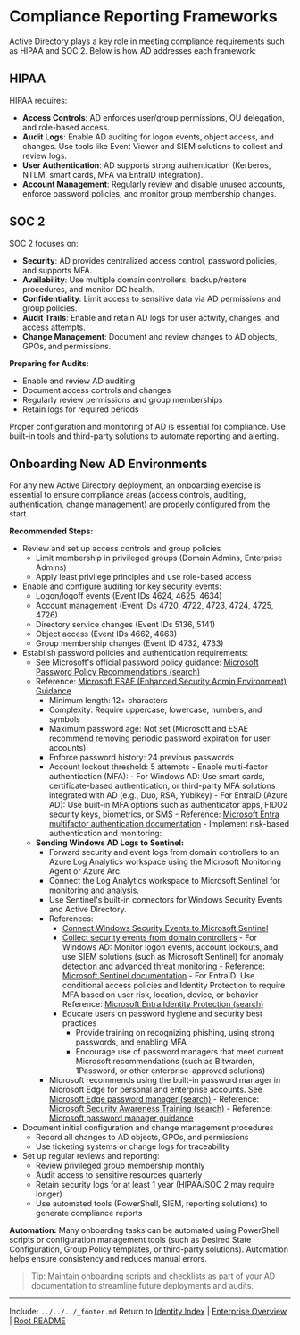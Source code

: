 ﻿---
Last Reviewed: 2025-09-04
Tags: 
---

# Compliance Reporting Frameworks


Active Directory plays a key role in meeting compliance requirements such as HIPAA and SOC 2. Below is how AD addresses each framework:

## HIPAA
HIPAA requires:
- **Access Controls**: AD enforces user/group permissions, OU delegation, and role-based access.
- **Audit Logs**: Enable AD auditing for logon events, object access, and changes. Use tools like Event Viewer and SIEM solutions to collect and review logs.
- **User Authentication**: AD supports strong authentication (Kerberos, NTLM, smart cards, MFA via EntraID integration).
- **Account Management**: Regularly review and disable unused accounts, enforce password policies, and monitor group membership changes.

## SOC 2
SOC 2 focuses on:
- **Security**: AD provides centralized access control, password policies, and supports MFA.
- **Availability**: Use multiple domain controllers, backup/restore procedures, and monitor DC health.
- **Confidentiality**: Limit access to sensitive data via AD permissions and group policies.
- **Audit Trails**: Enable and retain AD logs for user activity, changes, and access attempts.
- **Change Management**: Document and review changes to AD objects, GPOs, and permissions.

**Preparing for Audits:**
- Enable and review AD auditing
- Document access controls and changes
- Regularly review permissions and group memberships
- Retain logs for required periods

Proper configuration and monitoring of AD is essential for compliance. Use built-in tools and third-party solutions to automate reporting and alerting.

## Onboarding New AD Environments

For any new Active Directory deployment, an onboarding exercise is essential to ensure compliance areas (access controls, auditing, authentication, change management) are properly configured from the start.

**Recommended Steps:**
- Review and set up access controls and group policies
	- Limit membership in privileged groups (Domain Admins, Enterprise Admins)
	- Apply least privilege principles and use role-based access
- Enable and configure auditing for key security events:
	- Logon/logoff events (Event IDs 4624, 4625, 4634)
	- Account management (Event IDs 4720, 4722, 4723, 4724, 4725, 4726)
	- Directory service changes (Event IDs 5136, 5141)
	- Object access (Event IDs 4662, 4663)
	- Group membership changes (Event ID 4732, 4733)
- Establish password policies and authentication requirements:
	- See Microsoft's official password policy guidance: [Microsoft Password Policy Recommendations (search)](https://learn.microsoft.com/en-us/search/?q=password%20policy%20recommendations)
	- Reference: [Microsoft ESAE (Enhanced Security Admin Environment) Guidance](https://learn.microsoft.com/en-us/windows-server/identity/securing-privileged-access/securing-privileged-access-reference-material)
		- Minimum length: 12+ characters
		- Complexity: Require uppercase, lowercase, numbers, and symbols
		- Maximum password age: Not set (Microsoft and ESAE recommend removing periodic password expiration for user accounts)
		- Enforce password history: 24 previous passwords
		- Account lockout threshold: 5 attempts
				- Enable multi-factor authentication (MFA):
					- For Windows AD: Use smart cards, certificate-based authentication, or third-party MFA solutions integrated with AD (e.g., Duo, RSA, Yubikey)
					- For EntraID (Azure AD): Use built-in MFA options such as authenticator apps, FIDO2 security keys, biometrics, or SMS
					- Reference: [Microsoft Entra multifactor authentication documentation](https://learn.microsoft.com/en-us/entra/identity/authentication/concept-mfa-howitworks)
				- Implement risk-based authentication and monitoring:
	- **Sending Windows AD Logs to Sentinel:**
		- Forward security and event logs from domain controllers to an Azure Log Analytics workspace using the Microsoft Monitoring Agent or Azure Arc.
		- Connect the Log Analytics workspace to Microsoft Sentinel for monitoring and analysis.
		- Use Sentinel's built-in connectors for Windows Security Events and Active Directory.
		- References:
			- [Connect Windows Security Events to Microsoft Sentinel](https://learn.microsoft.com/en-us/azure/sentinel/connect-windows-security-events)
			- [Collect security events from domain controllers](https://learn.microsoft.com/en-us/azure/sentinel/connect-windows-security-events#collect-security-events-from-domain-controllers)
					- For Windows AD: Monitor logon events, account lockouts, and use SIEM solutions (such as Microsoft Sentinel) for anomaly detection and advanced threat monitoring
					- Reference: [Microsoft Sentinel documentation](https://learn.microsoft.com/en-us/azure/sentinel/)
					- For EntraID: Use conditional access policies and Identity Protection to require MFA based on user risk, location, device, or behavior
					- Reference: [Microsoft Entra Identity Protection (search)](https://learn.microsoft.com/en-us/search/?q=Entra%20Identity%20Protection)
			- Educate users on password hygiene and security best practices
				- Provide training on recognizing phishing, using strong passwords, and enabling MFA
				- Encourage use of password managers that meet current Microsoft recommendations (such as Bitwarden, 1Password, or other enterprise-approved solutions)
		- Microsoft recommends using the built-in password manager in Microsoft Edge for personal and enterprise accounts. See [Microsoft Edge password manager (search)](https://learn.microsoft.com/search?search=Microsoft%20Edge%20password%20manager)
				- Reference: [Microsoft Security Awareness Training (search)](https://learn.microsoft.com/en-us/search/?q=security%20awareness%20training)
				- Reference: [Microsoft password manager guidance](https://learn.microsoft.com/en-us/search/?q=password%20managers)
- Document initial configuration and change management procedures
	- Record all changes to AD objects, GPOs, and permissions
	- Use ticketing systems or change logs for traceability
- Set up regular reviews and reporting:
	- Review privileged group membership monthly
	- Audit access to sensitive resources quarterly
	- Retain security logs for at least 1 year (HIPAA/SOC 2 may require longer)
	- Use automated tools (PowerShell, SIEM, reporting solutions) to generate compliance reports

**Automation:**
Many onboarding tasks can be automated using PowerShell scripts or configuration management tools (such as Desired State Configuration, Group Policy templates, or third-party solutions). Automation helps ensure consistency and reduces manual errors.

> Tip: Maintain onboarding scripts and checklists as part of your AD documentation to streamline future deployments and audits.

---
Include: `../../../_footer.md`
Return to [Identity Index](../_index.md) | [Enterprise Overview](../_index.md) | [Root README](../../README.md)
